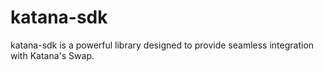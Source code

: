 # katana-sdk
katana-sdk is a powerful library designed to provide seamless integration with Katana's Swap.
